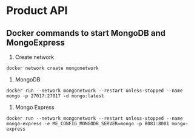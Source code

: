 # Product API

## Docker commands to start MongoDB and MongoExpress
1. Create network
```
docker network create mongonetwork
```

1. MongoDB
```
docker run --network mongonetwork --restart unless-stopped --name mongo -p 27017:27017 -d mongo:latest 
```

1. Mongo Express
```
docker run --network mongonetwork --restart unless-stopped --name mongo-express -e ME_CONFIG_MONGODB_SERVER=mongo -p 8081:8081 mongo-express
```
